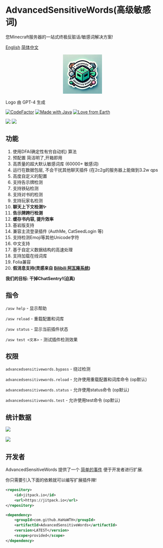 # AdvancedSensitiveWords(高级敏感词)
您Minecraft服务器的一站式终极反脏话/敏感词解决方案!

[English](https://github.com/hahawth/AdvancedSensitiveWords/blob/main/README.md)
[简体中文](https://github.com/hahawth/AdvancedSensitiveWords/blob/main/README_zh.md)
<p align="center">
  <img src="logo.webp" alt="logo" width="128" height="128"/>
</p>

Logo 由 GPT-4 生成

[![CodeFactor](https://www.codefactor.io/repository/github/hahawth/advancedsensitivewords/badge)](https://www.codefactor.io/repository/github/hahawth/advancedsensitivewords)
[![Made with Java](https://img.shields.io/badge/Made%20with-Java-blue.svg)](https://www.java.com/)
[![Love from Earth](https://img.shields.io/badge/Love%20%E2%9D%A4%EF%B8%8F-red.svg?v=202007241736)](https://github.com/hahawth/AdvancedSensitiveWords/stargazers)

[![](https://img.shields.io/github/downloads/HaHaWTH/AdvancedSensitiveWords/total?style=for-the-badge)](https://github.com/HaHaWTH/AdvancedSensitiveWords/releases) [![](https://img.shields.io/github/license/HaHaWTH/AdvancedSensitiveWords?style=for-the-badge)](https://github.com/HaHaWTH/AdvancedSensitiveWords/blob/master/LICENSE)

## 功能
1. 使用DFA(确定性有穷自动机) 算法
2. 预配置 简洁明了,开箱即用
3. 高质量的超大默认敏感词库 (60000+ 敏感词)
4. 运行在数据包层, 不会干扰其他聊天插件 (在2c2g的服务器上能做到3.2w qps
5. 高度自定义的配置
6. 支持告示牌检测
7. 支持铁砧检测
8. 支持对书的检测
9. 支持玩家名检测
10. **聊天上下文检测✨**
11. **告示牌跨行检测**
12. **缓存书内容, 提升效率**
13. 基岩版支持
14. 兼容主流登录插件 (AuthMe, CatSeedLogin 等)
15. 支持检测Emoji等其他Unicode字符
16. 中文支持
17. 基于自定义数据结构的高速处理
18. 支持加载在线词库
19. Folia兼容
20. **假消息支持(灵感来自 [Bilibili 阿瓦隆系统](https://github.com/freedom-introvert/Research-on-Avalon-System-in-Bilibili-Comment-Area))**

**我们的目标: 干掉ChatSentry!(迫真)**

## 指令

`/asw help` - 显示帮助

`/asw reload` - 重载配置和词库

`/asw status` - 显示当前插件状态

`/asw test <文本>` - 测试插件检测效果

## 权限

`advancedsensitivewords.bypass` - 绕过检测

`advancedsensitivewords.reload` - 允许使用重载配置和词库命令 (op默认)

`advancedsensitivewords.status` - 允许使用status命令 (op默认)

`advancedsensitivewords.test` - 允许使用test命令 (op默认)

## 统计数据
[![](https://img.shields.io/bstats/servers/20661?label=Spigot%20Servers&style=for-the-badge)](https://bstats.org/plugin/bukkit/AdvancedSensitiveWords/20661)

[![](https://img.shields.io/bstats/players/20661?label=Online%20Players&style=for-the-badge)](https://bstats.org/plugin/bukkit/AdvancedSensitiveWords/20661)

## 开发者
AdvancedSensitiveWords 提供了一个 [简单的事件](./src/main/java/io/wdsj/asw/event/ASWFilterEvent.java) 便于开发者进行扩展.

你只需要引入下面的依赖就可以编写扩展插件辣!
```xml
<repository>
    <id>jitpack.io</id>
    <url>https://jitpack.io</url>
</repository>
```

```xml
<dependency>
    <groupId>com.github.HaHaWTH</groupId>
    <artifactId>AdvancedSensitiveWords</artifactId>
    <version>LATEST</version>
    <scope>provided</scope>
</dependency>
```
